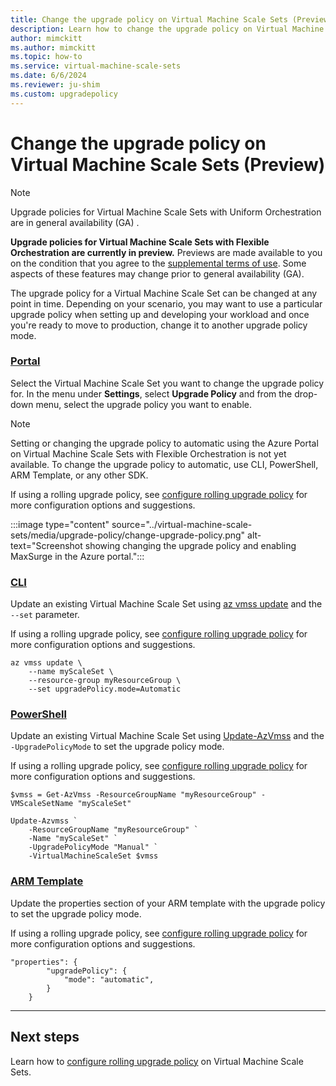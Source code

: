 ```yaml
---
title: Change the upgrade policy on Virtual Machine Scale Sets (Preview)
description: Learn how to change the upgrade policy on Virtual Machine Scale Sets
author: mimckitt
ms.author: mimckitt
ms.topic: how-to
ms.service: virtual-machine-scale-sets
ms.date: 6/6/2024
ms.reviewer: ju-shim
ms.custom: upgradepolicy
---
```

# Change the upgrade policy on Virtual Machine Scale Sets (Preview)

> [!NOTE]
> Upgrade policies for Virtual Machine Scale Sets with Uniform Orchestration are in general availability (GA) . 
>
>**Upgrade policies for Virtual Machine Scale Sets with Flexible Orchestration are currently in preview.** Previews are made available to you on the condition that you agree to the [supplemental terms of use](https://azure.microsoft.com/support/legal/preview-supplemental-terms/). Some aspects of these features may change prior to general availability (GA).

The upgrade policy for a Virtual Machine Scale Set can be changed at any point in time. Depending on your scenario, you may want to use a particular upgrade policy when setting up and developing your workload and once you're ready to move to production, change it to another upgrade policy mode. 

### [Portal](#tab/portal)

Select the Virtual Machine Scale Set you want to change the upgrade policy for. In the menu under **Settings**, select **Upgrade Policy** and from the drop-down menu, select the upgrade policy you want to enable. 

> [!NOTE]
> Setting or changing the upgrade policy to automatic using the Azure Portal on Virtual Machine Scale Sets with Flexible Orchestration is not yet available. To change the upgrade policy to automatic, use CLI, PowerShell, ARM Template, or any other SDK. 

If using a rolling upgrade policy, see [configure rolling upgrade policy](virtual-machine-scale-sets-configure-rolling-upgrades.md) for more configuration options and suggestions.

:::image type="content" source="../virtual-machine-scale-sets/media/upgrade-policy/change-upgrade-policy.png" alt-text="Screenshot showing changing the upgrade policy and enabling MaxSurge in the Azure portal.":::

### [CLI](#tab/cli)
Update an existing Virtual Machine Scale Set using [az vmss update](/cli/azure/vmss#az-vmss-update) and the `--set` parameter. 

If using a rolling upgrade policy, see [configure rolling upgrade policy](virtual-machine-scale-sets-configure-rolling-upgrades.md) for more configuration options and suggestions.

```azurecli-interactive
az vmss update \
    --name myScaleSet \
    --resource-group myResourceGroup \
    --set upgradePolicy.mode=Automatic
```

### [PowerShell](#tab/powershell)
Update an existing Virtual Machine Scale Set using [Update-AzVmss](/powershell/module/az.compute/update-azvmss) and the `-UpgradePolicyMode` to set the upgrade policy mode. 

If using a rolling upgrade policy, see [configure rolling upgrade policy](virtual-machine-scale-sets-configure-rolling-upgrades.md) for more configuration options and suggestions.

```azurepowershell-interactive
$vmss = Get-AzVmss -ResourceGroupName "myResourceGroup" -VMScaleSetName "myScaleSet"

Update-Azvmss `
    -ResourceGroupName "myResourceGroup" `
    -Name "myScaleSet" `
    -UpgradePolicyMode "Manual" `
    -VirtualMachineScaleSet $vmss
```

### [ARM Template](#tab/template)

Update the properties section of your ARM template with the upgrade policy to set the upgrade policy mode. 

If using a rolling upgrade policy, see [configure rolling upgrade policy](virtual-machine-scale-sets-configure-rolling-upgrades.md) for more configuration options and suggestions.


```ARM
"properties": {
        "upgradePolicy": {
            "mode": "automatic",
        }
    }
```
---


## Next steps
Learn how to [configure rolling upgrade policy](virtual-machine-scale-sets-configure-rolling-upgrades.md) on Virtual Machine Scale Sets. 
